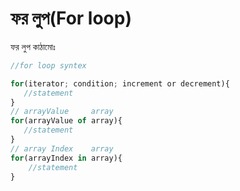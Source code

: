 # ফর লুপ(For loop)

ফর লুপ কাঠামোঃ&#x20;

```javascript
//for loop syntex

for(iterator; condition; increment or decrement){
   //statement
}
// arrayValue     array
for(arrayValue of array){
   //statement 
}
// array Index    array
for(arrayIndex in array){
    //statement
}
```
